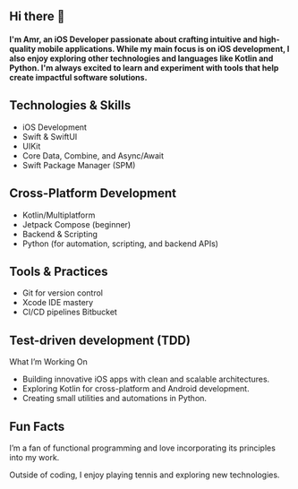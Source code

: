 ## Hi there 👋 
#### I'm Amr, an iOS Developer passionate about crafting intuitive and high-quality mobile applications. While my main focus is on iOS development, I also enjoy exploring other technologies and languages like Kotlin and Python. I'm always excited to learn and experiment with tools that help create impactful software solutions.

## Technologies & Skills

* iOS Development
* Swift & SwiftUI
* UIKit
* Core Data, Combine, and Async/Await
* Swift Package Manager (SPM)

## Cross-Platform Development

* Kotlin/Multiplatform
* Jetpack Compose (beginner)
* Backend & Scripting
* Python (for automation, scripting, and backend APIs)

## Tools & Practices

* Git for version control
* Xcode IDE mastery
* CI/CD pipelines Bitbucket

## Test-driven development (TDD)

What I’m Working On
* Building innovative iOS apps with clean and scalable architectures.
* Exploring Kotlin for cross-platform and Android development.
* Creating small utilities and automations in Python.

## Fun Facts

I’m a fan of functional programming and love incorporating its principles into my work.

Outside of coding, I enjoy playing tennis and exploring new technologies.
